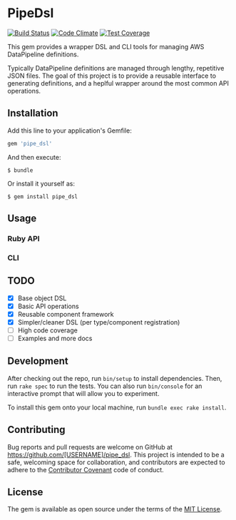 # PipeDsl

[![Build Status](https://travis-ci.com/Ibotta/pipeline_dsl.svg?token=p3cwTFx7ToZtzJ6tLUid&branch=master)](https://travis-ci.com/Ibotta/pipeline_dsl) [![Code Climate](https://codeclimate.com/repos/57ffbcd69a61e94f2f002cd8/badges/1e454b2d835817f63388/gpa.svg)](https://codeclimate.com/repos/57ffbcd69a61e94f2f002cd8/feed) [![Test Coverage](https://codeclimate.com/repos/57ffbcd69a61e94f2f002cd8/badges/1e454b2d835817f63388/coverage.svg)](https://codeclimate.com/repos/57ffbcd69a61e94f2f002cd8/coverage)

This gem provides a wrapper DSL and CLI tools for managing AWS DataPipeline definitions.

Typically DataPipeline definitions are managed through lengthy, repetitive JSON files.  The goal of this project is to provide a reusable interface to generating definitions, and a heplful wrapper around the most common API operations.

## Installation

Add this line to your application's Gemfile:

```ruby
gem 'pipe_dsl'
```

And then execute:

    $ bundle

Or install it yourself as:

    $ gem install pipe_dsl

## Usage

### Ruby API

### CLI

## TODO

* [x] Base object DSL
* [x] Basic API operations
* [x] Reusable component framework
* [x] Simpler/cleaner DSL (per type/component registration)
* [ ] High code coverage
* [ ] Examples and more docs

## Development

After checking out the repo, run `bin/setup` to install dependencies. Then, run `rake spec` to run the tests. You can also run `bin/console` for an interactive prompt that will allow you to experiment.

To install this gem onto your local machine, run `bundle exec rake install`.

## Contributing

Bug reports and pull requests are welcome on GitHub at https://github.com/[USERNAME]/pipe_dsl. This project is intended to be a safe, welcoming space for collaboration, and contributors are expected to adhere to the [Contributor Covenant](http://contributor-covenant.org) code of conduct.

## License

The gem is available as open source under the terms of the [MIT License](http://opensource.org/licenses/MIT).

